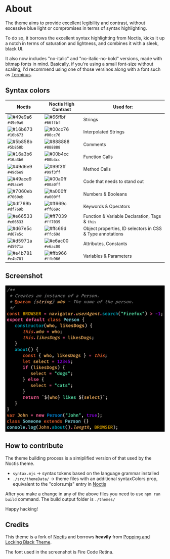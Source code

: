 # About

The theme aims to provide excellent legibility and contrast, without excessive blue light or compromises in terms of syntax highlighting.

To do so, it borrows the excellent syntax highlighting from Noctis, kicks it up a notch in terms of saturation and lightness, and combines it with a sleek, black UI.

It also now includes "no-italic" and "no-italic-no-bold" versions, made with bitmap fonts in mind.
Basically, if you're using a small font-size without scaling, I'd recommend using one of those versinos along with a font such as [Terminus](https://files.ax86.net/terminus-ttf/).

## Syntax colors

| Noctis                                                             | Noctis High Contrast                                               | Used for:                                                 |
| ------------------------------------------------------------------ | ------------------------------------------------------------------ | --------------------------------------------------------- |
| ![#49e9a6](https://via.placeholder.com/15/49e9a6/000000?text=+) `#49e9a6` | ![#66ffbf](https://via.placeholder.com/15/66ffbf/000000?text=+) `#66ffbf` | Strings                                                   |
| ![#16b673](https://via.placeholder.com/15/16b673/000000?text=+) `#16b673` | ![#00cc76](https://via.placeholder.com/15/00cc76/000000?text=+) `#00cc76` | Interpolated Strings                                      |
| ![#5b858b](https://via.placeholder.com/15/5b858b/000000?text=+) `#5b858b` | ![#888888](https://via.placeholder.com/15/888888/000000?text=+) `#888888` | Comments                                                  |
| ![#16a3b6](https://via.placeholder.com/15/16a3b6/000000?text=+) `#16a3b6` | ![#00b4cc](https://via.placeholder.com/15/00b4cc/000000?text=+) `#00b4cc` | Function Calls                                            |
| ![#49d6e9](https://via.placeholder.com/15/49d6e9/000000?text=+) `#49d6e9` | ![#99f3ff](https://via.placeholder.com/15/99f3ff/000000?text=+) `#99f3ff` | Method Calls                                              |
| ![#49ace9](https://via.placeholder.com/15/49ace9/000000?text=+) `#49ace9` | ![#00a0ff](https://via.placeholder.com/15/00a0ff/000000?text=+) `#00a0ff` | Code that needs to stand out                              |
| ![#7060eb](https://via.placeholder.com/15/7060eb/000000?text=+) `#7060eb` | ![#a000ff](https://via.placeholder.com/15/a000ff/000000?text=+) `#a000ff` | Numbers & Booleans                                        |
| ![#df769b](https://via.placeholder.com/15/df769b/000000?text=+) `#df769b` | ![#ff669c](https://via.placeholder.com/15/ff669c/000000?text=+) `#ff669c` | Keywords & Operators                                      |
| ![#e66533](https://via.placeholder.com/15/e66533/000000?text=+) `#e66533` | ![#ff7039](https://via.placeholder.com/15/ff7039/000000?text=+) `#ff7039` | Function & Variable Declaration, Tags & `this`            |
| ![#d67e5c](https://via.placeholder.com/15/d67e5c/000000?text=+) `#d67e5c` | ![#ffc69d](https://via.placeholder.com/15/ffc69d/000000?text=+) `#ffc69d` | Object properties, ID selectors in CSS & Type annotations |
| ![#d5971a](https://via.placeholder.com/15/d5971a/000000?text=+) `#d5971a` | ![#e6ac00](https://via.placeholder.com/15/e6ac00/000000?text=+) `#e6ac00` | Attributes, Constants                                     |
| ![#e4b781](https://via.placeholder.com/15/e4b781/000000?text=+) `#e4b781` | ![#ffb966](https://via.placeholder.com/15/ffb966/000000?text=+) `#ffb966` | Variables & Parameters                                    |

## Screenshot

![Noctis High Contrast](https://github.com/KamenKolev/noctis-hc/raw/master/images/code.png)

## How to contribute

The theme building process is a simiplified version of that used by the Noctis theme.

- `syntax.mjs` &rarr; syntax tokens based on the language grammar installed
- `./src/themeData/` &rarr; theme files with an additional syntaxColors prop, equivalent to the "colors.mjs" entry in [Noctis](https://marketplace.visualstudio.com/items?itemName=liviuschera.noctis)

After you make a change in any of the above files you need to use `npm run build` command. The build output folder is `./themes/`

Happy hacking!

## Credits

This theme is a fork of [Noctis](https://marketplace.visualstudio.com/items?itemName=liviuschera.noctis) and borrows **heavily** from [Popping and Locking Black Theme](https://marketplace.visualstudio.com/items?itemName=philsinatra.popping-and-locking-vscode-black).

The font used in the screenshot is Fire Code Retina.

